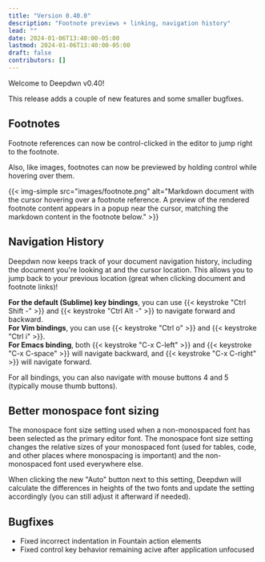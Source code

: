 ```yaml
---
title: "Version 0.40.0"
description: "Footnote previews + linking, navigation history"
lead: ""
date: 2024-01-06T13:40:00-05:00
lastmod: 2024-01-06T13:40:00-05:00
draft: false
contributors: []
---
```


Welcome to Deepdwn v0.40!

This release adds a couple of new features and some smaller bugfixes.

## Footnotes

Footnote references can now be control-clicked in the editor to jump right to the footnote.

Also, like images, footnotes can now be previewed by holding control while hovering over them.

{{< img-simple src="images/footnote.png" alt="Markdown document with the cursor hovering over a footnote reference. A preview of the rendered footnote content appears in a popup near the cursor, matching the markdown content in the footnote below." >}}

## Navigation History

Deepdwn now keeps track of your document navigation history, including the document you're looking at and the
cursor location. This allows you to jump back to your previous location (great when clicking document and footnote links)!

**For the default (Sublime) key bindings**, you can use {{< keystroke "Ctrl Shift -" >}} and {{< keystroke "Ctrl Alt -" >}} to navigate forward and backward.<br />
**For Vim bindings**, you can use {{< keystroke "Ctrl o" >}} and {{< keystroke "Ctrl i" >}}.<br />
**For Emacs binding**, both {{< keystroke "C-x C-left" >}} and {{< keystroke "C-x C-space" >}} will navigate backward, and {{< keystroke "C-x C-right" >}} will navigate forward.

For all bindings, you can also navigate with mouse buttons 4 and 5 (typically mouse thumb buttons).

## Better monospace font sizing

The monospace font size setting used when a non-monospaced font has been selected as the primary editor font. The monospace font size setting changes the relative sizes of your monospaced font (used for tables, code, and other places where monospacing is important) and the non-monospaced font used everywhere else.

When clicking the new "Auto" button next to this setting, Deepdwn will calculate the differences in heights of the two fonts and update the setting accordingly (you can still adjust it afterward if needed).

## Bugfixes

* Fixed incorrect indentation in Fountain action elements
* Fixed control key behavior remaining acive after application unfocused
